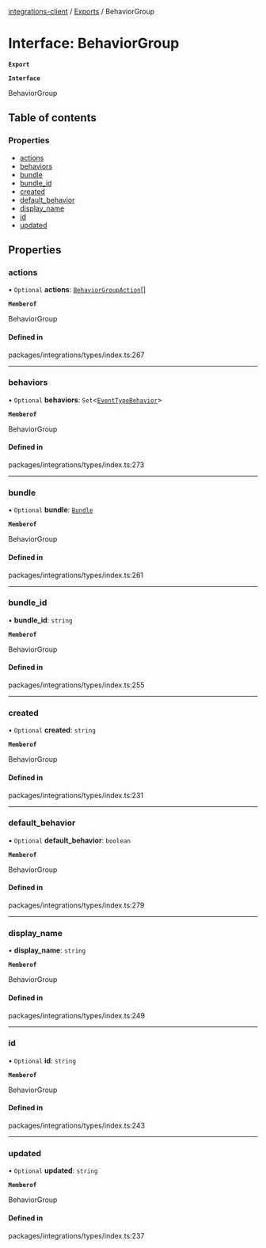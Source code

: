 [integrations-client](../README.md) / [Exports](../modules.md) / BehaviorGroup

# Interface: BehaviorGroup

**`Export`**

**`Interface`**

BehaviorGroup

## Table of contents

### Properties

- [actions](BehaviorGroup.md#actions)
- [behaviors](BehaviorGroup.md#behaviors)
- [bundle](BehaviorGroup.md#bundle)
- [bundle\_id](BehaviorGroup.md#bundle_id)
- [created](BehaviorGroup.md#created)
- [default\_behavior](BehaviorGroup.md#default_behavior)
- [display\_name](BehaviorGroup.md#display_name)
- [id](BehaviorGroup.md#id)
- [updated](BehaviorGroup.md#updated)

## Properties

### actions

• `Optional` **actions**: [`BehaviorGroupAction`](BehaviorGroupAction.md)[]

**`Memberof`**

BehaviorGroup

#### Defined in

packages/integrations/types/index.ts:267

___

### behaviors

• `Optional` **behaviors**: `Set`<[`EventTypeBehavior`](EventTypeBehavior.md)\>

**`Memberof`**

BehaviorGroup

#### Defined in

packages/integrations/types/index.ts:273

___

### bundle

• `Optional` **bundle**: [`Bundle`](Bundle.md)

**`Memberof`**

BehaviorGroup

#### Defined in

packages/integrations/types/index.ts:261

___

### bundle\_id

• **bundle\_id**: `string`

**`Memberof`**

BehaviorGroup

#### Defined in

packages/integrations/types/index.ts:255

___

### created

• `Optional` **created**: `string`

**`Memberof`**

BehaviorGroup

#### Defined in

packages/integrations/types/index.ts:231

___

### default\_behavior

• `Optional` **default\_behavior**: `boolean`

**`Memberof`**

BehaviorGroup

#### Defined in

packages/integrations/types/index.ts:279

___

### display\_name

• **display\_name**: `string`

**`Memberof`**

BehaviorGroup

#### Defined in

packages/integrations/types/index.ts:249

___

### id

• `Optional` **id**: `string`

**`Memberof`**

BehaviorGroup

#### Defined in

packages/integrations/types/index.ts:243

___

### updated

• `Optional` **updated**: `string`

**`Memberof`**

BehaviorGroup

#### Defined in

packages/integrations/types/index.ts:237
